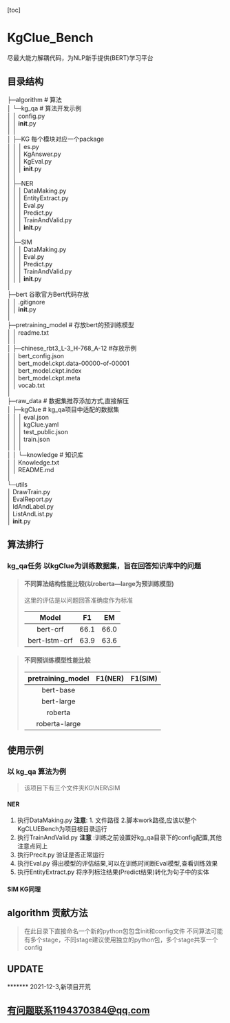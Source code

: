 [toc]

# KgClue_Bench

尽最大能力解耦代码，为NLP新手提供(BERT)学习平台

## 目录结构

├─algorithm # 算法 <br>
│ └─kg_qa # 算法开发示例<br>
│ │ config.py<br>
│ │  __init__.py<br>
│ │<br>
│ ├─KG 每个模块对应一个package<br>
│ │ │ es.py<br>
│ │ │ KgAnswer.py<br>
│ │ │ KgEval.py<br>
│ │ │  __init__.py<br>
│ │<br>
│ ├─NER<br>
│ │ │ DataMaking.py<br>
│ │ │ EntityExtract.py<br>
│ │ │ Eval.py<br>
│ │ │ Predict.py<br>
│ │ │ TrainAndValid.py<br>
│ │ │  __init__.py<br>
│ │<br>
│ ├─SIM<br>
│ │ │ DataMaking.py<br>
│ │ │ Eval.py<br>
│ │ │ Predict.py<br>
│ │ │ TrainAndValid.py<br>
│ │ │  __init__.py<br>
│<br>
├─bert 谷歌官方Bert代码存放<br>
│ │ .gitignore<br>
│ │  __init__.py<br>
│<br>
├─pretraining_model # 存放bert的预训练模型<br>
│ │ readme.txt<br>
│ │<br>
│ ├─chinese_rbt3_L-3_H-768_A-12 #存放示例<br>
│ │ bert_config.json<br>
│ │ bert_model.ckpt.data-00000-of-00001<br>
│ │ bert_model.ckpt.index<br>
│ │ bert_model.ckpt.meta<br>
│ │ vocab.txt<br>
│<br>
├─raw_data # 数据集推荐添加方式,直接解压<br>
│ ├─kgClue # kg_qa项目中适配的数据集<br>
│ │ │ eval.json<br>
│ │ │ kgClue.yaml<br>
│ │ │ test_public.json<br>
│ │ │ train.json<br>
│ │ │<br>
│ │ └─knowledge # 知识库<br>
│ │ Knowledge.txt<br>
│ │ README.md<br>
│<br>
└─utils<br>
│ DrawTrain.py<br>
│ EvalReport.py<br>
│ IdAndLabel.py<br>
│ ListAndList.py<br>
│  __init__.py<br>

## 算法排行

### **kg_qa任务** 以kgClue为训练数据集，旨在回答知识库中的问题

> #### 不同算法结构性能比较(以roberta—large为预训练模型)
> 这里的评估是以问题回答准确度作为标准
> 
>Model   | F1     | EM  |
>:----:| :----:  |:----:  |
>bert-crf |  66.1       |  66.0    |
>bert-lstm-crf |  63.9       |  63.6    |

> #### 不同预训练模型性能比较
> pretraining_model | F1(NER) | F1(SIM)|
>:----:| :----:  |:----:  |
> bert-base|
> bert-large|
> roberta|
> roberta-large|

## 使用示例

### 以 **kg_qa** 算法为例

> 该项目下有三个文件夹KG\NER\SIM

#### NER

1. 执行DataMaking.py **注意**: 1. 文件路径 2.脚本work路径,应该以整个KgCLUEBench为项目根目录运行
2. 执行TrainAndValid.py **注意** :训练之前设置好kg_qa目录下的config配置,其他注意点同上
3. 执行Precit.py 验证是否正常运行
4. 执行Eval.py 得出模型的评估结果,可以在训练时间断Eval模型,查看训练效果
5. 执行EntityExtract.py 将序列标注结果(Predict结果)转化为句子中的实体

#### SIM KG同理

## algorithm 贡献方法

> 在此目录下直接命名一个新的python包包含init和config文件
> 不同算法可能有多个stage，不同stage建议使用独立的python包，多个stage共享一个config

## UPDATE

******* 2021-12-3,新项目开荒

## 有问题联系1194370384@qq.com

